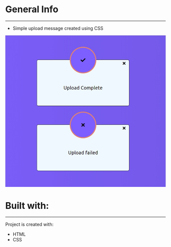 
# General Info
---
- Simple upload message created using CSS
<img src="./assets/chrome-capture.jpg">

# Built with:
---
Project is created with:

- HTML
- CSS



